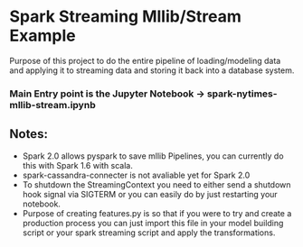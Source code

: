 # Spark Streaming Mllib/Stream Example

Purpose of this project to do the entire pipeline of loading/modeling data and applying it to streaming data and storing it back into a database system.

### Main Entry point is the Jupyter Notebook -> spark-nytimes-mllib-stream.ipynb

## Notes:
* Spark 2.0 allows pyspark to save mllib Pipelines, you can currently do this with Spark 1.6 with scala.
* spark-cassandra-connecter is not avaliable yet for Spark 2.0
* To shutdown the StreamingContext you need to either send a shutdown hook signal via SIGTERM or you can easily do by just restarting your notebook.
* Purpose of creating features.py is so that if you were to try and create a production process you can just import this file in your model building script or your spark streaming script and apply the transformations.
